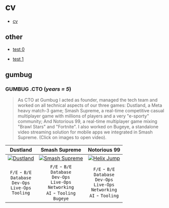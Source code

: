 # cv

- [cv](https://github.com/Neopolita/cv)

<!-- .slide -->

## other

- [test 0](ttps://github.com/Neopolita/cv)

<!-- .slide vertical=true -->

- [test 1](ttps://github.com/Neopolita/cv)

<!-- .slide vertical=true -->

## gumbug
### **GUMBUG** .CTO (*years = 5*)
> As CTO at Gumbug I acted as founder, managed the tech team and worked on all technical aspects of our three games: Dustland, a Meta heavy match-3 game; Smash Supreme, a real-time competitive casual multiplayer game with millions of players and a very "e-sporty" community; And Notorious 99, a real-time multiplayer game mixing "Brawl Stars" and "Fortnite". I also worked on Bugeye, a standalone video streaming solution for mobile apps we integrated in Smash Supreme. (Click on images to open video).
> 
| Dustland | Smash Supreme | Notorious 99 |
| :---: | :---: | :---: |
| [![Dustland](http://img.youtube.com/vi/up7XVYRfiW0/0.jpg)](http://www.youtube.com/watch?v=up7XVYRfiW0) | [![Smash Supreme](http://img.youtube.com/vi/wmNJFQ48f0U/0.jpg)](http://www.youtube.com/watch?v=wmNJFQ48f0U) | [![Helix Jump](http://img.youtube.com/vi/ojWSzx2M5BM/0.jpg)](http://www.youtube.com/watch?v=ojWSzx2M5BM) |
| `F/E` - `B/E`<br/>`Database`<br/>`Dev-Ops`<br/>`Live-Ops`<br/>`Tooling` | `F/E` - `B/E`<br/>`Database`<br/>`Dev-Ops`<br/>`Live-Ops`</br>`Networking`<br/>`AI` - `Tooling`<br/>`Bugeye` | `F/E` - `B/E`<br/>`Database`<br/>`Dev-Ops`<br/>`Live-Ops`</br>`Networking`<br/>`AI` - `Tooling` |
